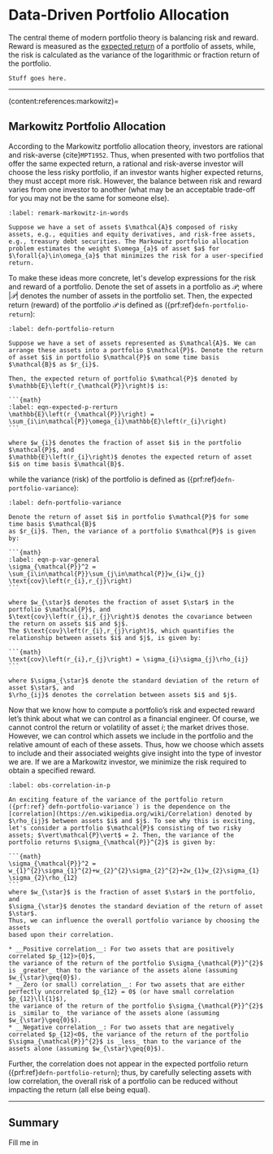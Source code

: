 # Data-Driven Portfolio Allocation
The central theme of modern portfolio theory is balancing risk and reward. Reward is measured as the [expected return](https://www.investopedia.com/terms/r/return.asp) of a portfolio of assets, while, the risk is calculated as the variance of the logarithmic or fraction return of the portfolio.

```{topic} Data Driven Portfolio Allocation Outline
Stuff goes here.
```

---

(content:references:markowitz)=
## Markowitz Portfolio Allocation
According to the Markowitz portfolio allocation theory, investors are rational and risk-averse {cite}`MPT1952`. Thus, when presented with two portfolios that offer the same expected return, a rational and risk-averse investor will choose the less risky portfolio, if an investor wants higher expected returns, they must accept more risk. However,  the balance between risk and reward varies from one investor to another (what may be an acceptable trade-off for you may not be the same for someone else).

```{prf:remark} Markowitz in Words
:label: remark-markowitz-in-words

Suppose we have a set of assets $\mathcal{A}$ composed of risky assets, e.g., equities and equity derivatives, and risk-free assets, e.g., treasury debt securities. The Markowitz portfolio allocation problem estimates the weight $\omega_{a}$ of asset $a$ for $\forall{a}\in\omega_{a}$ that minimizes the risk for a user-specified return.  

```

To make these ideas more concrete, let's develop expressions for the risk and reward of a 
portfolio. Denote the set of assets in a portfolio as $\mathcal{P}$; where $\vert\mathcal{P}\vert$ denotes the number of assets in the portfolio set. Then, the expected return (reward) of the portfolio $\mathcal{P}$ is defined as ({prf:ref}`defn-portfolio-return`):

````{prf:definition} Expected Portfolio Return
:label: defn-portfolio-return

Suppose we have a set of assets represented as $\mathcal{A}$. We can arrange these assets into a portfolio $\mathcal{P}$. Denote the return of asset $i$ in portfolio $\mathcal{P}$ on some time basis $\mathcal{B}$ as $r_{i}$. 

Then, the expected return of portfolio $\mathcal{P}$ denoted by 
$\mathbb{E}\left(r_{\mathcal{P}}\right)$ is:

```{math}
:label: eqn-expected-p-rerturn
\mathbb{E}\left(r_{\mathcal{P}}\right) = \sum_{i\in\mathcal{P}}\omega_{i}\mathbb{E}\left(r_{i}\right)
```

where $w_{i}$ denotes the fraction of asset $i$ in the portfolio $\mathcal{P}$, and 
$\mathbb{E}\left(r_{i}\right)$ denotes the expected return of asset $i$ on time basis $\mathcal{B}$.

````

while the variance (risk) of the portfolio is defined as ({prf:ref}`defn-portfolio-variance`):

````{prf:definition} Portfolio Variance
:label: defn-portfolio-variance

Denote the return of asset $i$ in portfolio $\mathcal{P}$ for some time basis $\mathcal{B}$ 
as $r_{i}$. Then, the variance of a portfolio $\mathcal{P}$ is given by:

```{math}
:label: eqn-p-var-general
\sigma_{\mathcal{P}}^2 = 
\sum_{i\in\mathcal{P}}\sum_{j\in\mathcal{P}}w_{i}w_{j}
\text{cov}\left(r_{i},r_{j}\right)
```

where $w_{\star}$ denotes the fraction of asset $\star$ in the portfolio $\mathcal{P}$, and 
$\text{cov}\left(r_{i},r_{j}\right)$ denotes the covariance between the return on assets $i$ and $j$.
The $\text{cov}\left(r_{i},r_{j}\right)$, which quantifies the relationship between assets $i$ and $j$, is given by:

```{math}
\text{cov}\left(r_{i},r_{j}\right) = \sigma_{i}\sigma_{j}\rho_{ij}
```

where $\sigma_{\star}$ denote the standard deviation of the return of asset $\star$, and 
$\rho_{ij}$ denotes the correlation between assets $i$ and $j$.

````

Now that we know how to compute a portfolio’s risk and expected reward let’s think about what we can control as a financial engineer. Of course, we cannot control the return or volatility of asset $i$; the market drives those. However, we can control which assets we include in the portfolio and the relative amount of each of these assets. Thus, how we choose which assets to include and their associated weights give insight into the type of investor we are. If we are a Markowitz investor, we minimize the risk required to obtain a specified reward. 

````{prf:observation} The role of correlation in $\mathcal{P}$
:label: obs-correlation-in-p

An exciting feature of the variance of the portfolio return ({prf:ref}`defn-portfolio-variance`) is the dependence on the [correlation](https://en.wikipedia.org/wiki/Correlation) denoted by $\rho_{ij}$ between assets $i$ and $j$. To see why this is exciting, let's consider a portfolio $\mathcal{P}$ consisting of two risky assets; $\vert\mathcal{P}\vert$ = 2. Then, the variance of the portfolio returns $\sigma_{\mathcal{P}}^{2}$ is given by:

```{math}
\sigma_{\mathcal{P}}^2 = w_{1}^{2}\sigma_{1}^{2}+w_{2}^{2}\sigma_{2}^{2}+2w_{1}w_{2}\sigma_{1}
\sigma_{2}\rho_{12}
```
where $w_{\star}$ is the fraction of asset $\star$ in the portfolio, and 
$\sigma_{\star}$ denotes the standard deviation of the return of asset $\star$. 
Thus, we can influence the overall portfolio variance by choosing the assets 
based upon their correlation.

* __Positive correlation__: For two assets that are positively correlated $p_{12}>{0}$, 
the variance of the return of the portfolio $\sigma_{\mathcal{P}}^{2}$ is _greater_ than to the variance of the assets alone (assuming $w_{\star}\geq{0}$).
* __Zero (or small) correlation__: For two assets that are either perfectly uncorrelated $p_{12} = 0$ (or have small correlation $p_{12}\ll{1}$), 
the variance of the return of the portfolio $\sigma_{\mathcal{P}}^{2}$ is _similar to_ the variance of the assets alone (assuming $w_{\star}\geq{0}$).
* __Negative correlation__: For two assets that are negatively correlated $p_{12}<0$, the variance of the return of the portfolio $\sigma_{\mathcal{P}}^{2}$ is _less_ than to the variance of the assets alone (assuming $w_{\star}\geq{0}$).
````

Further, the correlation does not appear in the expected portfolio return ({prf:ref}`defn-portfolio-return`); thus, by carefully selecting assets with low correlation, the overall risk of a portfolio can be reduced without impacting the return (all else being equal). 

---

## Summary
Fill me in